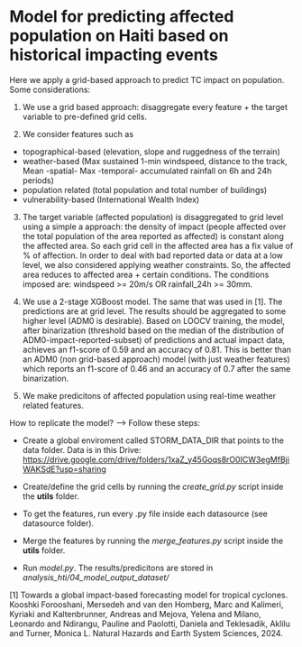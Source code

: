 # Model for predicting affected population on Haiti based on historical impacting events

Here we apply a grid-based approach to predict TC impact on population. Some considerations:

1) We use a grid based approach: disaggregate every feature + the target variable to pre-defined grid cells.

2) We consider features such as
- topographical-based (elevation, slope and ruggedness of the terrain)
- weather-based (Max sustained 1-min windspeed, distance to the track, Mean -spatial- Max -temporal- accumulated rainfall on 6h and 24h periods)
- population related (total population and total number of buildings)
- vulnerability-based (International Wealth Index)

3) The target variable (affected population) is disaggregated to grid level using a simple a approach: the density of impact (people affected over the total population of the area reported as affected) is constant along the affected area. So each grid cell in the affected area has a fix value of % of affection. In order to deal with bad reported data or data at a low level, we also considered applying weather constraints. So, the affected area reduces to affected area + certain conditions. The conditions imposed are: windspeed >= 20m/s OR rainfall_24h >= 30mm.


4) We use a 2-stage XGBoost model. The same that was used in [1]. The predictions are at grid level. The results should be aggregated to some higher level (ADM0 is desirable). Based on LOOCV training, the model, after binarization (threshold based on the median of the distribution of ADM0-impact-reported-subset) of predictions and actual impact data, achieves an f1-score of 0.59 and an accuracy of 0.81. This is better than an ADM0 (non grid-based approach) model (with just weather features) which reports an f1-score of 0.46 and an accuracy of 0.7 after the same binarization.

5) We make predicitons of affected population using real-time weather related features.

How to replicate the model? --> Follow these steps:

- Create a global enviroment called STORM_DATA_DIR that points to the data folder. Data is in this Drive: https://drive.google.com/drive/folders/1xaZ_y45Goqs8rO0ICW3egMfBjiWAKSdE?usp=sharing

- Create/define the grid cells by running the *create_grid.py* script inside the **utils** folder.

- To get the features, run every .py file inside each datasource (see datasource folder).

- Merge the features by running the *merge_features.py* script inside the **utils** folder.

- Run *model.py*. The results/predicitons are stored in *analysis_hti/04_model_output_dataset/*



[1] Towards a global impact-based forecasting model for tropical cyclones. Kooshki Forooshani, Mersedeh and van den Homberg, Marc and Kalimeri, Kyriaki and Kaltenbrunner, Andreas and Mejova, Yelena and Milano, Leonardo and Ndirangu, Pauline and Paolotti, Daniela and Teklesadik, Aklilu and Turner, Monica L. Natural Hazards and Earth System Sciences, 2024.

